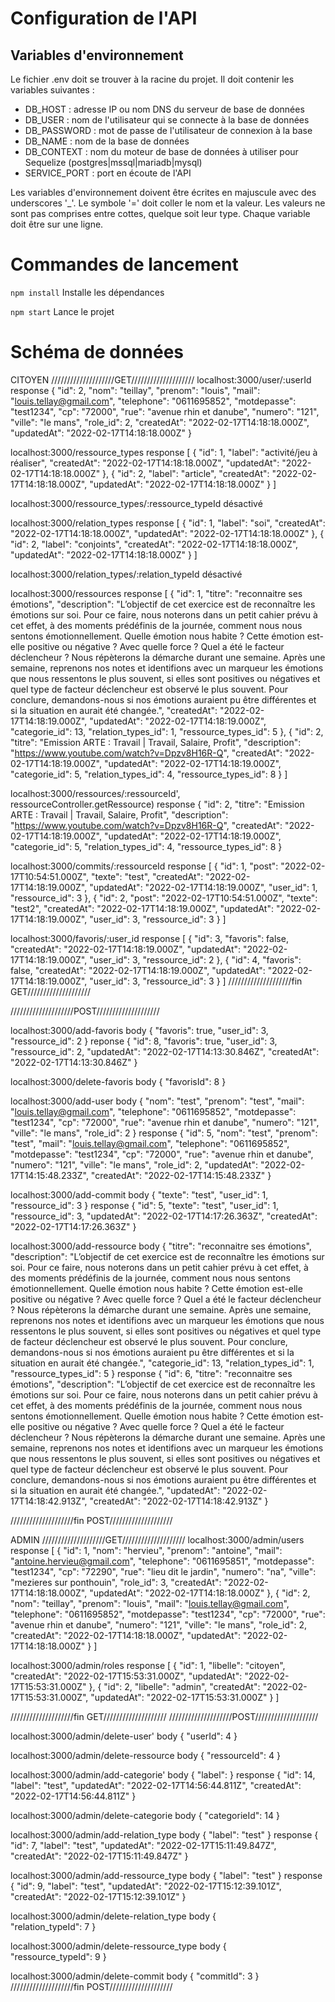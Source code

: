 # Configuration de l'API

## Variables d'environnement

Le fichier .env doit se trouver à la racine du projet. Il doit contenir les variables suivantes :
* DB_HOST : adresse IP ou nom DNS du serveur de base de données
* DB_USER : nom de l'utilisateur qui se connecte à la base de données
* DB_PASSWORD : mot de passe de l'utilisateur de connexion à la base
* DB_NAME : nom de la base de données
* DB_CONTEXT : nom du moteur de base de données à utiliser pour Sequelize (postgres|mssql|mariadb|mysql)
* SERVICE_PORT : port en écoute de l'API

Les variables d'environnement doivent être écrites en majuscule avec des underscores '_'. Le symbole '=' doit coller le nom et la valeur. Les valeurs ne sont pas comprises entre cottes, quelque soit leur type. Chaque variable doit être sur une ligne.


# Commandes de lancement

```npm install```
Installe les dépendances

```npm start```
Lance le projet

# Schéma de données

CITOYEN
////////////////////GET////////////////////
localhost:3000/user/:userId
response {
    "id": 2,
    "nom": "teillay",
    "prenom": "louis",
    "mail": "louis.tellay@gmail.com",
    "telephone": "0611695852",
    "motdepasse": "test1234",
    "cp": "72000",
    "rue": "avenue rhin et danube",
    "numero": "121",
    "ville": "le mans",
    "role_id": 2,
    "createdAt": "2022-02-17T14:18:18.000Z",
    "updatedAt": "2022-02-17T14:18:18.000Z"
}

localhost:3000/ressource_types
response [
    {
        "id": 1,
        "label": "activité/jeu à réaliser",
        "createdAt": "2022-02-17T14:18:18.000Z",
        "updatedAt": "2022-02-17T14:18:18.000Z"
    },
    {
        "id": 2,
        "label": "article",
        "createdAt": "2022-02-17T14:18:18.000Z",
        "updatedAt": "2022-02-17T14:18:18.000Z"
    }
]

localhost:3000/ressource_types/:ressource_typeId
désactivé

localhost:3000/relation_types
response [
    {
        "id": 1,
        "label": "soi",
        "createdAt": "2022-02-17T14:18:18.000Z",
        "updatedAt": "2022-02-17T14:18:18.000Z"
    },
    {
        "id": 2,
        "label": "conjoints",
        "createdAt": "2022-02-17T14:18:18.000Z",
        "updatedAt": "2022-02-17T14:18:18.000Z"
    }
]

localhost:3000/relation_types/:relation_typeId
désactivé 

localhost:3000/ressources
response [
    {
        "id": 1,
        "titre": "reconnaitre ses émotions",
        "description": "L’objectif de cet exercice est de reconnaître les émotions sur soi. Pour ce faire, nous noterons dans un petit cahier prévu à cet effet, à des moments prédéfinis de la journée, comment nous nous sentons émotionnellement. Quelle émotion nous habite ? Cette émotion est-elle positive ou négative ? Avec quelle force ? Quel a été le facteur déclencheur ? Nous répèterons la démarche durant une semaine. Après une semaine, reprenons nos notes et identifions avec un marqueur les émotions que nous ressentons le plus souvent, si elles sont positives ou négatives et quel type de facteur déclencheur est observé le plus souvent. Pour conclure, demandons-nous si nos émotions auraient pu être différentes et si la situation en aurait été changée.",
        "createdAt": "2022-02-17T14:18:19.000Z",
        "updatedAt": "2022-02-17T14:18:19.000Z",
        "categorie_id": 13,
        "relation_types_id": 1,
        "ressource_types_id": 5
    },
    {
        "id": 2,
        "titre": "Emission ARTE : Travail | Travail, Salaire, Profit",
        "description": "https://www.youtube.com/watch?v=Dpzv8H16R-Q",
        "createdAt": "2022-02-17T14:18:19.000Z",
        "updatedAt": "2022-02-17T14:18:19.000Z",
        "categorie_id": 5,
        "relation_types_id": 4,
        "ressource_types_id": 8
    }
]

localhost:3000/ressources/:ressourceId', ressourceController.getRessource)
response {
    "id": 2,
    "titre": "Emission ARTE : Travail | Travail, Salaire, Profit",
    "description": "https://www.youtube.com/watch?v=Dpzv8H16R-Q",
    "createdAt": "2022-02-17T14:18:19.000Z",
    "updatedAt": "2022-02-17T14:18:19.000Z",
    "categorie_id": 5,
    "relation_types_id": 4,
    "ressource_types_id": 8
}


localhost:3000/commits/:ressourceId
response [
    {
        "id": 1,
        "post": "2022-02-17T10:54:51.000Z",
        "texte": "test",
        "createdAt": "2022-02-17T14:18:19.000Z",
        "updatedAt": "2022-02-17T14:18:19.000Z",
        "user_id": 1,
        "ressource_id": 3
    },
    {
        "id": 2,
        "post": "2022-02-17T10:54:51.000Z",
        "texte": "test2",
        "createdAt": "2022-02-17T14:18:19.000Z",
        "updatedAt": "2022-02-17T14:18:19.000Z",
        "user_id": 3,
        "ressource_id": 3
    }
]


localhost:3000/favoris/:user_id
response [
    {
        "id": 3,
        "favoris": false,
        "createdAt": "2022-02-17T14:18:19.000Z",
        "updatedAt": "2022-02-17T14:18:19.000Z",
        "user_id": 3,
        "ressource_id": 2
    },
    {
        "id": 4,
        "favoris": false,
        "createdAt": "2022-02-17T14:18:19.000Z",
        "updatedAt": "2022-02-17T14:18:19.000Z",
        "user_id": 3,
        "ressource_id": 3
    }
]
////////////////////fin GET////////////////////

////////////////////POST////////////////////

localhost:3000/add-favoris
body {
        "favoris": true,
        "user_id": 3,
        "ressource_id": 2
}
reponse {
    "id": 8,
    "favoris": true,
    "user_id": 3,
    "ressource_id": 2,
    "updatedAt": "2022-02-17T14:13:30.846Z",
    "createdAt": "2022-02-17T14:13:30.846Z"
}

localhost:3000/delete-favoris
body {
        "favorisId": 8
}

localhost:3000/add-user
body {
    "nom": "test",
    "prenom": "test",
    "mail": "louis.tellay@gmail.com",
    "telephone": "0611695852",
    "motdepasse": "test1234",
    "cp": "72000",
    "rue": "avenue rhin et danube",
    "numero": "121",
    "ville": "le mans",
    "role_id": 2
}
response {
    "id": 5,
    "nom": "test",
    "prenom": "test",
    "mail": "louis.tellay@gmail.com",
    "telephone": "0611695852",
    "motdepasse": "test1234",
    "cp": "72000",
    "rue": "avenue rhin et danube",
    "numero": "121",
    "ville": "le mans",
    "role_id": 2,
    "updatedAt": "2022-02-17T14:15:48.233Z",
    "createdAt": "2022-02-17T14:15:48.233Z"
}

localhost:3000/add-commit
body {
        "texte": "test",
        "user_id": 1,
        "ressource_id": 3
}
response {
    "id": 5,
    "texte": "test",
    "user_id": 1,
    "ressource_id": 3,
    "updatedAt": "2022-02-17T14:17:26.363Z",
    "createdAt": "2022-02-17T14:17:26.363Z"
}

localhost:3000/add-ressource
body {
        "titre": "reconnaitre ses émotions",
        "description": "L’objectif de cet exercice est de reconnaître les émotions sur soi. Pour ce faire, nous noterons dans un petit cahier prévu à cet effet, à des moments prédéfinis de la journée, comment nous nous sentons émotionnellement. Quelle émotion nous habite ? Cette émotion est-elle positive ou négative ? Avec quelle force ? Quel a été le facteur déclencheur ? Nous répèterons la démarche durant une semaine. Après une semaine, reprenons nos notes et identifions avec un marqueur les émotions que nous ressentons le plus souvent, si elles sont positives ou négatives et quel type de facteur déclencheur est observé le plus souvent. Pour conclure, demandons-nous si nos émotions auraient pu être différentes et si la situation en aurait été changée.",
        "categorie_id": 13,
        "relation_types_id": 1,
        "ressource_types_id": 5
} 
response
{
    "id": 6,
    "titre": "reconnaitre ses émotions",
    "description": "L’objectif de cet exercice est de reconnaître les émotions sur soi. Pour ce faire, nous noterons dans un petit cahier prévu à cet effet, à des moments prédéfinis de la journée, comment nous nous sentons émotionnellement. Quelle émotion nous habite ? Cette émotion est-elle positive ou négative ? Avec quelle force ? Quel a été le facteur déclencheur ? Nous répèterons la démarche durant une semaine. Après une semaine, reprenons nos notes et identifions avec un marqueur les émotions que nous ressentons le plus souvent, si elles sont positives ou négatives et quel type de facteur déclencheur est observé le plus souvent. Pour conclure, demandons-nous si nos émotions auraient pu être différentes et si la situation en aurait été changée.",
    "updatedAt": "2022-02-17T14:18:42.913Z",
    "createdAt": "2022-02-17T14:18:42.913Z"
}

////////////////////fin POST////////////////////

ADMIN
////////////////////GET////////////////////
localhost:3000/admin/users
response [
    {
        "id": 1,
        "nom": "hervieu",
        "prenom": "antoine",
        "mail": "antoine.hervieu@gmail.com",
        "telephone": "0611695851",
        "motdepasse": "test1234",
        "cp": "72290",
        "rue": "lieu dit le jardin",
        "numero": "na",
        "ville": "mezieres sur ponthouin",
        "role_id": 3,
        "createdAt": "2022-02-17T14:18:18.000Z",
        "updatedAt": "2022-02-17T14:18:18.000Z"
    },
    {
        "id": 2,
        "nom": "teillay",
        "prenom": "louis",
        "mail": "louis.tellay@gmail.com",
        "telephone": "0611695852",
        "motdepasse": "test1234",
        "cp": "72000",
        "rue": "avenue rhin et danube",
        "numero": "121",
        "ville": "le mans",
        "role_id": 2,
        "createdAt": "2022-02-17T14:18:18.000Z",
        "updatedAt": "2022-02-17T14:18:18.000Z"
    }
]

localhost:3000/admin/roles
response [
    {
        "id": 1,
        "libelle": "citoyen",
        "createdAt": "2022-02-17T15:53:31.000Z",
        "updatedAt": "2022-02-17T15:53:31.000Z"
    },
    {
        "id": 2,
        "libelle": "admin",
        "createdAt": "2022-02-17T15:53:31.000Z",
        "updatedAt": "2022-02-17T15:53:31.000Z"
    }
]

////////////////////fin GET////////////////////
////////////////////POST////////////////////

localhost:3000/admin/delete-user'
body {
        "userId": 4
}

localhost:3000/admin/delete-ressource
body {
        "ressourceId": 4
}

localhost:3000/admin/add-categorie'
body {
    "label": 
}
response {
    "id": 14,
    "label": "test",
    "updatedAt": "2022-02-17T14:56:44.811Z",
    "createdAt": "2022-02-17T14:56:44.811Z"
}

localhost:3000/admin/delete-categorie
body {
        "categorieId": 14
}

localhost:3000/admin/add-relation_type
body { 
        "label": "test"
}
response {
    "id": 7,
    "label": "test",
    "updatedAt": "2022-02-17T15:11:49.847Z",
    "createdAt": "2022-02-17T15:11:49.847Z"
}

localhost:3000/admin/add-ressource_type
body { 
        "label": "test"
} response {
    "id": 9,
    "label": "test",
    "updatedAt": "2022-02-17T15:12:39.101Z",
    "createdAt": "2022-02-17T15:12:39.101Z"
}

localhost:3000/admin/delete-relation_type
body {       
    "relation_typeId": 7
}

localhost:3000/admin/delete-ressource_type
body {       
    "ressource_typeId": 9
}

localhost:3000/admin/delete-commit
body {
    "commitId": 3
}
////////////////////fin POST////////////////////